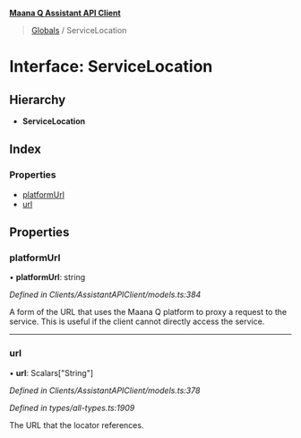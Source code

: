 **[Maana Q Assistant API Client](../README.md)**

> [Globals](../README.md) / ServiceLocation

# Interface: ServiceLocation

## Hierarchy

* **ServiceLocation**

## Index

### Properties

* [platformUrl](servicelocation.md#platformurl)
* [url](servicelocation.md#url)

## Properties

### platformUrl

•  **platformUrl**: string

*Defined in Clients/AssistantAPIClient/models.ts:384*

A form of the URL that uses the Maana Q platform to proxy a request to the
service. This is useful if the client cannot directly access the service.

___

### url

•  **url**: Scalars[\"String\"]

*Defined in Clients/AssistantAPIClient/models.ts:378*

*Defined in types/all-types.ts:1909*

The URL that the locator references.

